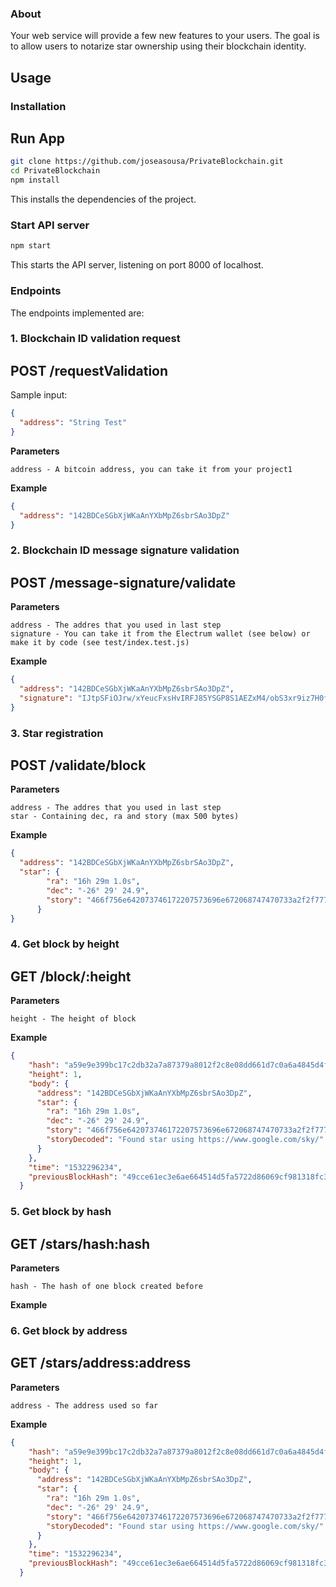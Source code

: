 ### About

Your web service will provide a few new features to your users. The goal is to allow users to notarize star ownership using their blockchain identity.


## Usage

### Installation

## Run App

```sh
git clone https://github.com/joseasousa/PrivateBlockchain.git
cd PrivateBlockchain
npm install
```

This installs the dependencies of the project.

### Start API server
```sh
npm start
```
This starts the API server, listening on port 8000 of localhost.

### Endpoints
The endpoints implemented are:

### 1. Blockchain ID validation request

## POST /requestValidation


Sample input:
```json
{
  "address": "String Test"
}
```
**Parameters**

```
address - A bitcoin address, you can take it from your project1
```

**Example**
```json
{
  "address": "142BDCeSGbXjWKaAnYXbMpZ6sbrSAo3DpZ"
}
```



### 2. Blockchain ID message signature validation

## POST /message-signature/validate

**Parameters**

```
address - The addres that you used in last step
signature - You can take it from the Electrum wallet (see below) or make it by code (see test/index.test.js)
```

**Example**

```json
{
  "address": "142BDCeSGbXjWKaAnYXbMpZ6sbrSAo3DpZ",
  "signature": "IJtpSFiOJrw/xYeucFxsHvIRFJ85YSGP8S1AEZxM4/obS3xr9iz7H0ffD7aM2vugrRaCi/zxaPtkflNzt5ykbc0="
}
```

### 3. Star registration

## POST /validate/block

**Parameters**

```
address - The addres that you used in last step
star - Containing dec, ra and story (max 500 bytes)
```

**Example**

```json
{
  "address": "142BDCeSGbXjWKaAnYXbMpZ6sbrSAo3DpZ",
  "star": {
        "ra": "16h 29m 1.0s",
        "dec": "-26° 29' 24.9",
        "story": "466f756e642073746172207573696e672068747470733a2f2f7777772e676f6f676c652e636f6d2f736b792f"
      }
}
```

### 4. Get block by height


## GET /block/:height


**Parameters**

```
height - The height of block
```

**Example**
```json
{
    "hash": "a59e9e399bc17c2db32a7a87379a8012f2c8e08dd661d7c0a6a4845d4f3ffb9f",
    "height": 1,
    "body": {
      "address": "142BDCeSGbXjWKaAnYXbMpZ6sbrSAo3DpZ",
      "star": {
        "ra": "16h 29m 1.0s",
        "dec": "-26° 29' 24.9",
        "story": "466f756e642073746172207573696e672068747470733a2f2f7777772e676f6f676c652e636f6d2f736b792f",
        "storyDecoded": "Found star using https://www.google.com/sky/"
      }
    },
    "time": "1532296234",
    "previousBlockHash": "49cce61ec3e6ae664514d5fa5722d86069cf981318fc303750ce66032d0acff3"
  }
```

### 5. Get block by hash


## GET /stars/hash:hash

**Parameters**

```
hash - The hash of one block created before
```

**Example**


### 6. Get block by address

## GET /stars/address:address


**Parameters**

```
address - The address used so far
```

**Example**

```json
{
    "hash": "a59e9e399bc17c2db32a7a87379a8012f2c8e08dd661d7c0a6a4845d4f3ffb9f",
    "height": 1,
    "body": {
      "address": "142BDCeSGbXjWKaAnYXbMpZ6sbrSAo3DpZ",
      "star": {
        "ra": "16h 29m 1.0s",
        "dec": "-26° 29' 24.9",
        "story": "466f756e642073746172207573696e672068747470733a2f2f7777772e676f6f676c652e636f6d2f736b792f",
        "storyDecoded": "Found star using https://www.google.com/sky/"
      }
    },
    "time": "1532296234",
    "previousBlockHash": "49cce61ec3e6ae664514d5fa5722d86069cf981318fc303750ce66032d0acff3"
  }
```
